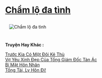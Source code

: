 <a href="https://utruyen.com/cham-lo-da-tinh/19448/" title="Chẩm lộ đa tình"><h1>Chẩm lộ đa tình</h1></a><div style="display:table"><img align="right" style="float: left; padding: 10px;" src="https://utruyen.com/images/story/200x260/cham-lo-da-tinh.jpg" alt="Chẩm lộ đa tình"></div><p><br><b>Truyện Hay Khác :</b></p><a href="https://utruyen.com/truoc-kia-co-mot-doi-ke-thu/19441/" alt="Trước Kia Có Một Đôi Kẻ Thù">Trước Kia Có Một Đôi Kẻ Thù</a><br/><a href="https://github.com/quanluxury/truyenhot/tree/master/truyenhay/5323/" alt="Vợ Yêu Xinh Đẹp Của Tổng Giám Đốc Tàn Ác">Vợ Yêu Xinh Đẹp Của Tổng Giám Đốc Tàn Ác</a><br/><a href="https://truyenngontinhay.wordpress.com/2019/10/03/bi-mat-hon-nhan/" alt="Bí Mật Hôn Nhân">Bí Mật Hôn Nhân</a><br/><a href="https://truyenhot2020.wordpress.com/2019/12/11/tong-tai-ly-hon-di/" alt="Tổng Tài, Ly Hôn Đi!">Tổng Tài, Ly Hôn Đi!</a><br/>